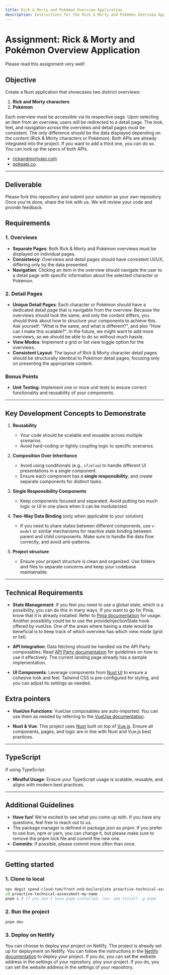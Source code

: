 ```yaml
---
title: Rick & Morty and Pokémon Overview Application
description: Instructions for the Rick & Morty and Pokémon Overview Application assignment
---
```


# Assignment: Rick & Morty and Pokémon Overview Application

Please read this assignment very well!

## Objective

Create a Nuxt application that showcases two distinct overviews:

1. **Rick and Morty characters**
2. **Pokémon**

Each overview must be accessible via its respective page. Upon selecting an item from an overview, users will be redirected to a detail page. The look, feel, and navigation across the overviews and detail pages must be consistent. The only difference should be the data displayed depending on the content (Rick & Morty characters or Pokémon). Both APIs are already integrated into the project. If you want to add a third one, you can do so. You can look up the specs of both APIs.

- [rickandmortyapi.com](https://rickandmortyapi.com/documentation)
- [pokeapi.co](https://pokeapi.co/docs/v2).

---

## Deliverable

Please fork this repository and submit your solution as your own repository. Once you're done, share the link with us. We will review your code and provide feedback.

## Requirements

### 1. Overviews

- **Separate Pages**: Both Rick & Morty and Pokémon overviews must be displayed on individual pages.
- **Consistency**: Overviews and detail pages should have consistent UI/UX, differing only by the data presented.
- **Navigation**: Clicking an item in the overview should navigate the user to a detail page with specific information about the selected character or Pokémon.

### 2. Detail Pages

- **Unique Detail Pages**: Each character or Pokémon should have a dedicated detail page that is navigable from the overview. Because the overviews should look the same, and only the content differs, you should think about how to structure your components to achieve this. Ask yourself: "What is the same, and what is different?", and also "How can I make this scalable?". In the future, we might want to add more overviews, so we should be able to do so without much hassle.
- **View Modes**: Implement a grid or list view toggle option for the overviews.
- **Consistent Layout**: The layout of Rick & Morty character detail pages should be structurally identical to Pokémon detail pages, focusing only on presenting the appropriate content.

### Bonus Points

- **Unit Testing**: Implement one or more unit tests to ensure correct functionality and reusability of your components.

---

## Key Development Concepts to Demonstrate

1. **Reusability**

   - Your code should be scalable and reusable across multiple scenarios.
   - Avoid hard-coding or tightly coupling logic to specific scenarios.

2. **Composition Over Inheritance**

   - Avoid using conditionals (e.g., `if/else`) to handle different UI presentations in a single component.
   - Ensure each component has a **single responsibility**, and create separate components for distinct tasks.

3. **Single Responsibility Components**

   - Keep components focused and separated. Avoid putting too much logic or UI in one place when it can be modularized.

4. **Two-Way Data Binding** (only when applicable to your solution)

   - If you need to share states between different components, use `v-model` or similar mechanisms for reactive state binding between parent and child components. Make sure to handle the data flow correctly, and avoid anti-patterns.

5. **Project structure**
   - Ensure your project structure is clean and organized. Use folders and files to separate concerns and keep your codebase maintainable.

---

## Technical Requirements

- **State Management**: If you feel you need to use a global state, which is a possibility, you can do this in many ways. If you want to go for Pinia, know that it is already installed. Refer to [Pinia documentation](https://pinia.vuejs.org/) for usage. Another possibility could be to use the provideInjectionState hook offered by vueUse. One of the areas where having a state would be beneficial is to keep track of which overview has which view mode (grid or list).

- **API Integration**: Data fetching should be handled via the API Party composables. Read [API Party documentation](https://example.com/api-party) for guidelines on how to use it effectively. The current landing page already has a sample implementation.

- **UI Components**: Leverage components from [Nuxt UI](https://ui.nuxt.com/) to ensure a cohesive look and feel. Tailwind CSS is pre-configured for styling, and you can adjust its settings as needed.

## Extra pointers

- **VueUse Functions**: VueUse composables are auto-imported. You can use them as needed by referring to the [VueUse documentation](https://vueuse.org/).

- **Nuxt & Vue**: This project uses [Nuxt](https://nuxt.com/) built on top of [Vue.js](https://vuejs.org/). Ensure all components, pages, and logic are in line with Nuxt and Vue.js best practices.

---

## TypeScript

If using TypeScript:

- **Mindful Usage**: Ensure your TypeScript usage is scalable, reusable, and aligns with modern best practices.

---

## Additional Guidelines

- **Have fun!** We're excited to see what you come up with. If you have any questions, feel free to reach out to us.
- The package manager is defined in package.json as pnpm. If you prefer to use bun, npm or yarn, you can change it, but please make sure to remove the pnpm lock file and commit the new one.
- **Commits**: If possible, please commit more often than once.

---

## Getting started

### 1. Clone to local

```bash
npx degit spend-cloud-tom/front-end-boilerplate proactive-technical-assessment-my-name
cd proactive-technical-assessment-my-name
pnpm i # If you don't have pnpm installed, run: npm install -g pnpm
```

### 2. Run the project

```bash
pnpm dev
```

### 3. Deploy on Netlify

You can choose to deploy your project on Netlify. The project is already set up for deployment on Netlify. You can follow the instructions in the [Netlify documentation](https://docs.netlify.com/site-deploys/create-deploys/) to deploy your project. If you do, you can set the website address in the settings of your repository.
ploy your project. If you do, you can set the website address in the settings of your repository.
